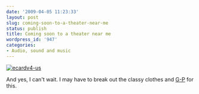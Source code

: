 ```yaml
---
date: '2009-04-05 11:23:33'
layout: post
slug: coming-soon-to-a-theater-near-me
status: publish
title: Coming soon to a theater near me
wordpress_id: '947'
categories:
- Audio, sound and music
---
```


[![ecardv4-us](http://fnord.phfactor.net/wp-content/uploads/2009/04/ecardv4-us-450x432.jpg)](http://fnord.phfactor.net/wp-content/uploads/2009/04/ecardv4-us.jpg)

And yes, I can't wait. I may have to break out the classy clothes and [G-P](http://fnord.phfactor.net/2009/03/07/a-new-lease-on-life-for-the-g-p-gyromatic/) for this.
